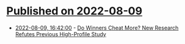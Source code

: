 # [Published on 2022-08-09](index.md)

* [2022-08-09, 16:42:00](https://soylentnews.org/article.pl?sid=22/08/08/1330212&from=rss) - [Do Winners Cheat More? New Research Refutes Previous High-Profile Study](https://soylentnews.org/article.pl?sid=22/08/08/1330212&from=rss)
